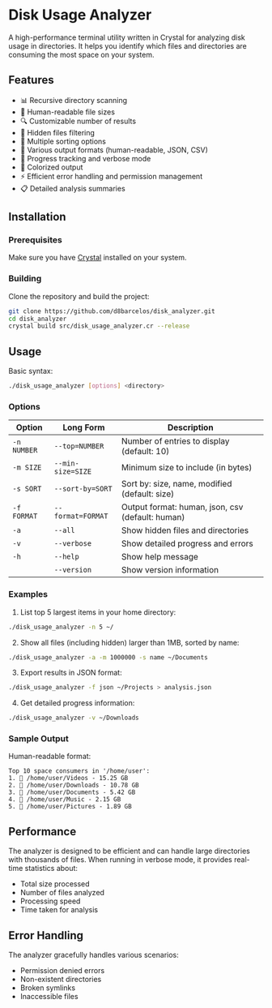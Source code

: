# Disk Usage Analyzer

A high-performance terminal utility written in Crystal for analyzing disk usage in directories. It helps you identify which files and directories are consuming the most space on your system.

## Features

- 📊 Recursive directory scanning
- 📏 Human-readable file sizes
- 🔍 Customizable number of results
- 📂 Hidden files filtering
- 🔄 Multiple sorting options
- 📜 Various output formats (human-readable, JSON, CSV)
- 🚦 Progress tracking and verbose mode
- 🎨 Colorized output
- ⚡ Efficient error handling and permission management
- 📋 Detailed analysis summaries

## Installation

### Prerequisites

Make sure you have [Crystal](https://crystal-lang.org/install/) installed on your system.

### Building

Clone the repository and build the project:

```bash
git clone https://github.com/d8barcelos/disk_analyzer.git
cd disk_analyzer
crystal build src/disk_usage_analyzer.cr --release
```

## Usage

Basic syntax:
```bash
./disk_usage_analyzer [options] <directory>
```

### Options

| Option | Long Form | Description |
|--------|-----------|-------------|
| `-n NUMBER` | `--top=NUMBER` | Number of entries to display (default: 10) |
| `-m SIZE` | `--min-size=SIZE` | Minimum size to include (in bytes) |
| `-s SORT` | `--sort-by=SORT` | Sort by: size, name, modified (default: size) |
| `-f FORMAT` | `--format=FORMAT` | Output format: human, json, csv (default: human) |
| `-a` | `--all` | Show hidden files and directories |
| `-v` | `--verbose` | Show detailed progress and errors |
| `-h` | `--help` | Show help message |
| | `--version` | Show version information |

### Examples

1. List top 5 largest items in your home directory:
```bash
./disk_usage_analyzer -n 5 ~/
```

2. Show all files (including hidden) larger than 1MB, sorted by name:
```bash
./disk_usage_analyzer -a -m 1000000 -s name ~/Documents
```

3. Export results in JSON format:
```bash
./disk_usage_analyzer -f json ~/Projects > analysis.json
```

4. Get detailed progress information:
```bash
./disk_usage_analyzer -v ~/Downloads
```

### Sample Output

Human-readable format:
```
Top 10 space consumers in '/home/user':
1. 📁 /home/user/Videos - 15.25 GB
2. 📁 /home/user/Downloads - 10.78 GB
3. 📁 /home/user/Documents - 5.42 GB
4. 📁 /home/user/Music - 2.15 GB
5. 📁 /home/user/Pictures - 1.89 GB
```

## Performance

The analyzer is designed to be efficient and can handle large directories with thousands of files. When running in verbose mode, it provides real-time statistics about:

- Total size processed
- Number of files analyzed
- Processing speed
- Time taken for analysis

## Error Handling

The analyzer gracefully handles various scenarios:
- Permission denied errors
- Non-existent directories
- Broken symlinks
- Inaccessible files